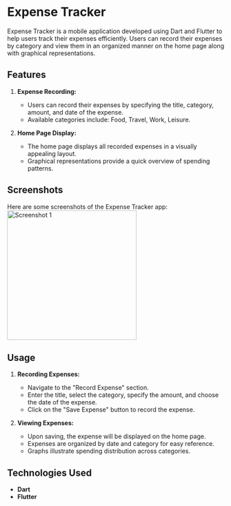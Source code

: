 # Expense Tracker

Expense Tracker is a mobile application developed using Dart and Flutter to help users track their expenses efficiently. Users can record their expenses by category and view them in an organized manner on the home page along with graphical representations.

## Features

1. **Expense Recording:**
    - Users can record their expenses by specifying the title, category, amount, and date of the expense.
    - Available categories include: Food, Travel, Work, Leisure.

2. **Home Page Display:**
    - The home page displays all recorded expenses in a visually appealing layout.
    - Graphical representations provide a quick overview of spending patterns.

## Screenshots

Here are some screenshots of the Expense Tracker app:
    <img src="https://github.com/BhavikPindoriya/expense_tracker/assets/154498968/3e809e23-97ac-4db0-b35f-0c9296ab522f" alt="Screenshot 1" width="300">


## Usage

1. **Recording Expenses:**
    - Navigate to the "Record Expense" section.
    - Enter the title, select the category, specify the amount, and choose the date of the expense.
    - Click on the "Save Expense" button to record the expense.

2. **Viewing Expenses:**
    - Upon saving, the expense will be displayed on the home page.
    - Expenses are organized by date and category for easy reference.
    - Graphs illustrate spending distribution across categories.

## Technologies Used

- **Dart**
- **Flutter**



